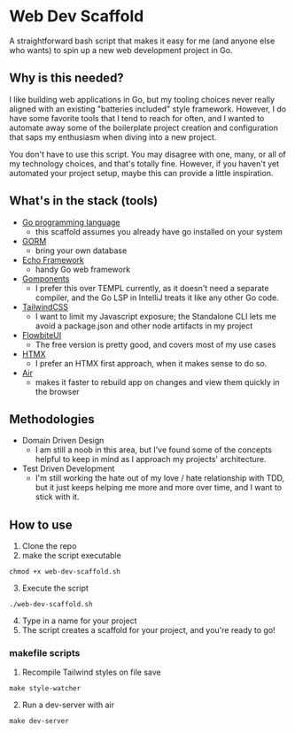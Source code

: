 # Web Dev Scaffold 

A straightforward bash script that makes it easy for me (and anyone else who wants) to spin up a new web development project in Go.

## Why is this needed?
I like building web applications in Go, but my tooling choices never really aligned with an existing "batteries included" style framework. However, I do have some favorite tools that I tend to reach for often, and I wanted to automate away some of the boilerplate project creation and configuration that saps my enthusiasm when diving into a new project. 

You don't have to use this script. You may disagree with one, many, or all of my technology choices, and that's totally fine. However, if you haven't yet automated your project setup, maybe this can provide a little inspiration.

## What's in the stack (tools)
- [Go programming language](https://go.dev/) 
  - this scaffold assumes you already have go installed on your system
- [GORM](https://gorm.io/docs/index.html)
  - bring your own database
- [Echo Framework](https://github.com/labstack/echo)
  - handy Go web framework
- [Gomponents](https://www.gomponents.com/)
  - I prefer this over TEMPL currently, as it doesn't need a separate compiler, and the Go LSP in IntelliJ treats it like any other Go code.
- [TailwindCSS](https://tailwindcss.com/blog/standalone-cli)
  - I want to limit my Javascript exposure; the Standalone CLI lets me avoid a package.json and other node artifacts in my project
- [FlowbiteUI](https://flowbite.com/docs/getting-started/quickstart/)
  - The free version is pretty good, and covers most of my use cases
- [HTMX](https://htmx.org/)
  - I prefer an HTMX first approach, when it makes sense to do so.
- [Air](https://github.com/air-verse/air)
  - makes it faster to rebuild app on changes and view them quickly in the browser

## Methodologies
- Domain Driven Design
  - I am still a noob in this area, but I've found some of the concepts helpful to keep in mind as I approach my projects' architecture.
- Test Driven Development
  - I'm still working the hate out of my love / hate relationship with TDD, but it just keeps helping me more and more over time, and I want to stick with it.

## How to use
1. Clone the repo
2. make the script executable
```shell
chmod +x web-dev-scaffold.sh
```
3. Execute the script
```shell
./web-dev-scaffold.sh
```
4. Type in a name for your project
5. The script creates a scaffold for your project, and you're ready to go!

### makefile scripts
1. Recompile Tailwind styles on file save
```shell
make style-watcher
```
2. Run a dev-server with air
```shell
make dev-server
```
